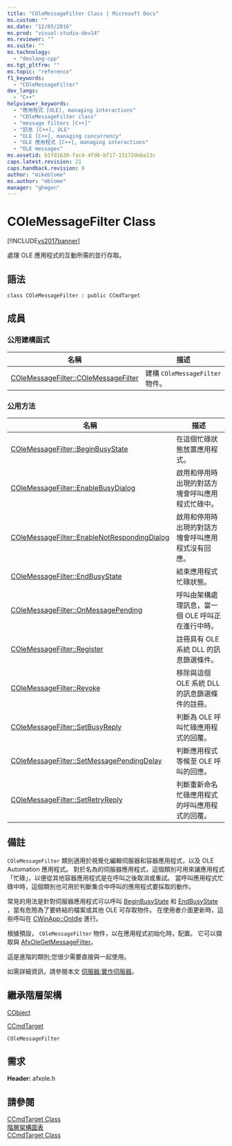 ```yaml
---
title: "COleMessageFilter Class | Microsoft Docs"
ms.custom: ""
ms.date: "12/05/2016"
ms.prod: "visual-studio-dev14"
ms.reviewer: ""
ms.suite: ""
ms.technology: 
  - "devlang-cpp"
ms.tgt_pltfrm: ""
ms.topic: "reference"
f1_keywords: 
  - "COleMessageFilter"
dev_langs: 
  - "C++"
helpviewer_keywords: 
  - "應用程式 [OLE], managing interactions"
  - "COleMessageFilter class"
  - "message filters [C++]"
  - "訊息 [C++], OLE"
  - "OLE [C++], managing concurrency"
  - "OLE 應用程式 [C++], managing interactions"
  - "OLE messages"
ms.assetid: b1fd1639-fac4-4fd0-bf17-15172deba13c
caps.latest.revision: 21
caps.handback.revision: 9
author: "mikeblome"
ms.author: "mblome"
manager: "ghogen"
---
```

# COleMessageFilter Class
[!INCLUDE[vs2017banner](../../assembler/inline/includes/vs2017banner.md)]

處理 OLE 應用程式的互動所需的並行存取。  
  
## 語法  
  
```  
class COleMessageFilter : public CCmdTarget  
```  
  
## 成員  
  
### 公用建構函式  
  
|名稱|描述|  
|--------|--------|  
|[COleMessageFilter::COleMessageFilter](../Topic/COleMessageFilter::COleMessageFilter.md)|建構 `COleMessageFilter` 物件。|  
  
### 公用方法  
  
|名稱|描述|  
|--------|--------|  
|[COleMessageFilter::BeginBusyState](../Topic/COleMessageFilter::BeginBusyState.md)|在這個忙碌狀態放置應用程式。|  
|[COleMessageFilter::EnableBusyDialog](../Topic/COleMessageFilter::EnableBusyDialog.md)|啟用和停用時出現的對話方塊會呼叫應用程式忙碌中。|  
|[COleMessageFilter::EnableNotRespondingDialog](../Topic/COleMessageFilter::EnableNotRespondingDialog.md)|啟用和停用時出現的對話方塊會呼叫應用程式沒有回應。|  
|[COleMessageFilter::EndBusyState](../Topic/COleMessageFilter::EndBusyState.md)|結束應用程式忙碌狀態。|  
|[COleMessageFilter::OnMessagePending](../Topic/COleMessageFilter::OnMessagePending.md)|呼叫由架構處理訊息，當一個 OLE 呼叫正在進行中時。|  
|[COleMessageFilter::Register](../Topic/COleMessageFilter::Register.md)|註冊具有 OLE 系統 DLL 的訊息篩選條件。|  
|[COleMessageFilter::Revoke](../Topic/COleMessageFilter::Revoke.md)|移除與這個 OLE 系統 DLL 的訊息篩選條件的註冊。|  
|[COleMessageFilter::SetBusyReply](../Topic/COleMessageFilter::SetBusyReply.md)|判斷為 OLE 呼叫忙碌應用程式的回覆。|  
|[COleMessageFilter::SetMessagePendingDelay](../Topic/COleMessageFilter::SetMessagePendingDelay.md)|判斷應用程式等候至 OLE 呼叫的回應。|  
|[COleMessageFilter::SetRetryReply](../Topic/COleMessageFilter::SetRetryReply.md)|判斷重新命名忙碌應用程式的呼叫應用程式的回覆。|  
  
## 備註  
 `COleMessageFilter` 類別適用於視覺化編輯伺服器和容器應用程式，以及 OLE Automation 應用程式。  對於名為的伺服器應用程式，這個類別可用來讓應用程式「忙碌」，以便從其他容器應用程式是在呼叫之後取消或重試。  當呼叫應用程式忙碌中時，這個類別也可用於判斷集合中呼叫的應用程式要採取的動作。  
  
 常見的用法是針對伺服器應用程式可以呼叫 [BeginBusyState](../Topic/COleMessageFilter::BeginBusyState.md) 和 [EndBusyState](../Topic/COleMessageFilter::EndBusyState.md) ，當有危險為了要終結的檔案或其他 OLE 可存取物件。  在使用者介面更新時，這些呼叫在 [CWinApp::OnIdle](../Topic/CWinApp::OnIdle.md) 進行。  
  
 根據預設， `COleMessageFilter` 物件，以在應用程式初始化時，配置。  它可以擷取與 [AfxOleGetMessageFilter](../Topic/AfxOleGetMessageFilter.md)。  
  
 這是進階的類別;您很少需要直接與一起使用。  
  
 如需詳細資訊，請參閱本文 [伺服器:實作伺服器](../../mfc/servers-implementing-a-server.md)。  
  
## 繼承階層架構  
 [CObject](../../mfc/reference/cobject-class.md)  
  
 [CCmdTarget](../../mfc/reference/ccmdtarget-class.md)  
  
 `COleMessageFilter`  
  
## 需求  
 **Header:** afxole.h  
  
## 請參閱  
 [CCmdTarget Class](../../mfc/reference/ccmdtarget-class.md)   
 [階層架構圖表](../../mfc/hierarchy-chart.md)   
 [CCmdTarget Class](../../mfc/reference/ccmdtarget-class.md)